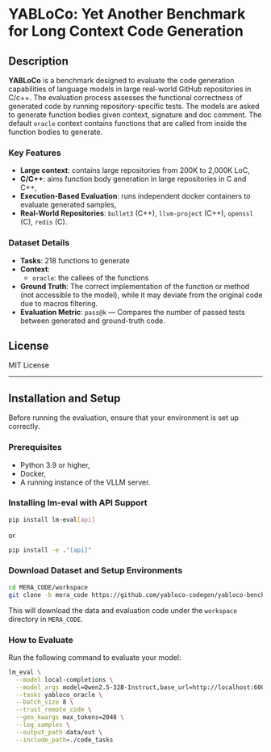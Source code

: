 # YABLoCo: Yet Another Benchmark for Long Context Code Generation

## Description

**YABLoCo** is a benchmark designed to evaluate the code generation capabilities of language models in large real-world 
GitHub repositories in C/c++. The evaluation process assesses the functional correctness of generated code by 
running repository-specific tests. The models are asked to generate function bodies given context, 
signature and doc comment. The default `oracle` context contains functions that are called from inside the function 
bodies to generate.

### Key Features
- **Large context**: contains large repositories from 200K to 2,000K LoC,
- **C/C++**: aims function body generation in large repositories in C and C++,
- **Execution-Based Evaluation**: runs independent docker containers to evaluate generated samples,
- **Real-World Repositories**: `bullet3` (C++), `llvm-project` (C++), `openssl` (C), `redis` (C).

### Dataset Details
- **Tasks**: 218 functions to generate
- **Context**:
  - `oracle`: the callees of the functions
- **Ground Truth**: The correct implementation of the function or method (not accessible to the model), while it may deviate from the original code due to macros filtering.
- **Evaluation Metric**: `pass@k` — Compares the number of passed tests between generated and ground-truth code.

## License
MIT License

---

## Installation and Setup

Before running the evaluation, ensure that your environment is set up correctly.

### Prerequisites
- Python 3.9 or higher,
- Docker,
- A running instance of the VLLM server.

### Installing lm-eval with API Support
   ```bash
   pip install lm-eval[api]
   ```
  or
   ```bash
   pip install -e ."[api]"
   ```

### Download Dataset and Setup Environments

```bash
cd MERA_CODE/workspace
git clone -b mera_code https://github.com/yabloco-codegen/yabloco-benchmark
```

This will download the data and evaluation code under the `workspace` directory in `MERA_CODE`.

### How to Evaluate

Run the following command to evaluate your model:

```bash
lm_eval \
  --model local-completions \
  --model_args model=Qwen2.5-32B-Instruct,base_url=http://localhost:6002/v1/completions,num_concurrent=1,max_retries=3,tokenized_requests=True,max_length=8192,max_gen_toks=2048,tokenizer=Qwen/Qwen2.5-32B-Instruct \
  --tasks yabloco_oracle \
  --batch_size 8 \
  --trust_remote_code \
  --gen_kwargs max_tokens=2048 \
  --log_samples \
  --output_path data/out \
  --include_path=./code_tasks
```
